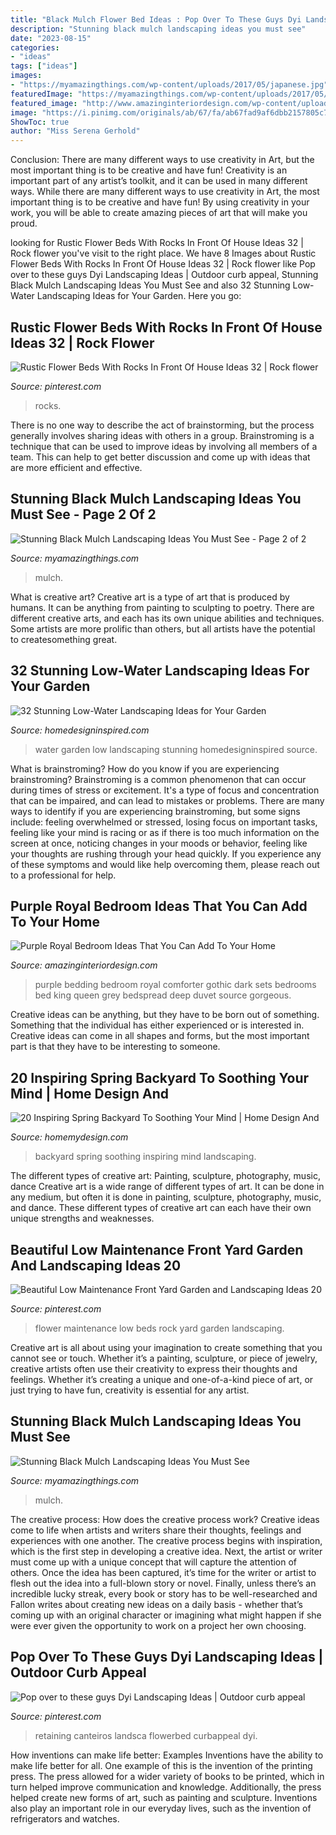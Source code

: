 ```yaml
---
title: "Black Mulch Flower Bed Ideas : Pop Over To These Guys Dyi Landscaping Ideas"
description: "Stunning black mulch landscaping ideas you must see"
date: "2023-08-15"
categories:
- "ideas"
tags: ["ideas"]
images:
- "https://myamazingthings.com/wp-content/uploads/2017/05/japanese.jpg"
featuredImage: "https://myamazingthings.com/wp-content/uploads/2017/05/landscape_design_kansas_city_mo_-1024x768.jpg"
featured_image: "http://www.amazinginteriordesign.com/wp-content/uploads/2013/10/q51.jpg"
image: "https://i.pinimg.com/originals/ab/67/fa/ab67fad9af6dbb2157805c725eeefa67.jpg"
ShowToc: true
author: "Miss Serena Gerhold"
---
```



Conclusion: There are many different ways to use creativity in Art, but the most important thing is to be creative and have fun!
Creativity is an important part of any artist’s toolkit, and it can be used in many different ways. While there are many different ways to use creativity in Art, the most important thing is to be creative and have fun! By using creativity in your work, you will be able to create amazing pieces of art that will make you proud.

	

		
looking for Rustic Flower Beds With Rocks In Front Of House Ideas 32 | Rock flower you've visit to the right place. We have 8 Images about Rustic Flower Beds With Rocks In Front Of House Ideas 32 | Rock flower like Pop over to these guys Dyi Landscaping Ideas | Outdoor curb appeal, Stunning Black Mulch Landscaping Ideas You Must See and also 32 Stunning Low-Water Landscaping Ideas for Your Garden. Here you go:
		
    
## Rustic Flower Beds With Rocks In Front Of House Ideas 32 | Rock Flower

<img loading=lazy src="https://i.pinimg.com/originals/ab/67/fa/ab67fad9af6dbb2157805c725eeefa67.jpg" onerror="this.onerror=null;this.src='https://tse4.mm.bing.net/th?id=OIP.anScv1kxo3BBXFT84IzSnAHaLG&amp;pid=15.1';" alt="Rustic Flower Beds With Rocks In Front Of House Ideas 32 | Rock flower">

_Source: pinterest.com_

>rocks. 

	

There is no one way to describe the act of brainstorming, but the process generally involves sharing ideas with others in a group. Brainstroming is a technique that can be used to improve ideas by involving all members of a team. This can help to get better discussion and come up with ideas that are more efficient and effective.

    
## Stunning Black Mulch Landscaping Ideas You Must See - Page 2 Of 2

<img loading=lazy src="https://myamazingthings.com/wp-content/uploads/2017/05/landscape_design_kansas_city_mo_-1024x768.jpg" onerror="this.onerror=null;this.src='https://tse2.mm.bing.net/th?id=OIP.bqt21d3Ys8RXcH_XurodPAHaFj&amp;pid=15.1';" alt="Stunning Black Mulch Landscaping Ideas You Must See - Page 2 of 2">

_Source: myamazingthings.com_

>mulch. 

	

What is creative art?
Creative art is a type of art that is produced by humans. It can be anything from painting to sculpting to poetry. There are different creative arts, and each has its own unique abilities and techniques. Some artists are more prolific than others, but all artists have the potential to createsomething great.

    
## 32 Stunning Low-Water Landscaping Ideas For Your Garden

<img loading=lazy src="http://www.homedesigninspired.com/wp-content/uploads/2016/05/HDI_Water_Free_Garden_011.jpg" onerror="this.onerror=null;this.src='https://tse1.mm.bing.net/th?id=OIP.rUJz0qHAjF7DE8DlP03NXwHaKi&amp;pid=15.1';" alt="32 Stunning Low-Water Landscaping Ideas for Your Garden">

_Source: homedesigninspired.com_

>water garden low landscaping stunning homedesigninspired source. 

	

What is brainstroming?
How do you know if you are experiencing brainstroming? Brainstroming is a common phenomenon that can occur during times of stress or excitement. It's a type of focus and concentration that can be impaired, and can lead to mistakes or problems. There are many ways to identify if you are experiencing brainstroming, but some signs include: feeling overwhelmed or stressed, losing focus on important tasks, feeling like your mind is racing or as if there is too much information on the screen at once, noticing changes in your moods or behavior, feeling like your thoughts are rushing through your head quickly. If you experience any of these symptoms and would like help overcoming them, please reach out to a professional for help.

    
## Purple Royal Bedroom Ideas That You Can Add To Your Home

<img loading=lazy src="http://www.amazinginteriordesign.com/wp-content/uploads/2013/10/q51.jpg" onerror="this.onerror=null;this.src='https://tse3.mm.bing.net/th?id=OIP.geNM4Nv5HObWsqlRRxUuEwHaHF&amp;pid=15.1';" alt="Purple Royal Bedroom Ideas That You Can Add To Your Home">

_Source: amazinginteriordesign.com_

>purple bedding bedroom royal comforter gothic dark sets bedrooms bed king queen grey bedspread deep duvet source gorgeous. 

	

Creative ideas can be anything, but they have to be born out of something. Something that the individual has either experienced or is interested in. Creative ideas can come in all shapes and forms, but the most important part is that they have to be interesting to someone.

    
## 20 Inspiring Spring Backyard To Soothing Your Mind | Home Design And

<img loading=lazy src="http://homemydesign.com/wp-content/uploads/2018/04/simple-spring-backyard-landscaping-ideas.jpg" onerror="this.onerror=null;this.src='https://tse4.mm.bing.net/th?id=OIP.bwm8QL6zzmdm_cYVBH8kagHaK2&amp;pid=15.1';" alt="20 Inspiring Spring Backyard To Soothing Your Mind | Home Design And">

_Source: homemydesign.com_

>backyard spring soothing inspiring mind landscaping. 

	

The different types of creative art: Painting, sculpture, photography, music, dance
Creative art is a wide range of different types of art. It can be done in any medium, but often it is done in painting, sculpture, photography, music, and dance. These different types of creative art can each have their own unique strengths and weaknesses.

    
## Beautiful Low Maintenance Front Yard Garden And Landscaping Ideas 20

<img loading=lazy src="https://i.pinimg.com/736x/b8/91/ab/b891abbb1eff6cc558bb74ff9acf1d26.jpg" onerror="this.onerror=null;this.src='https://tse1.mm.bing.net/th?id=OIP.MDFxE5kMZ2uh2d8v_jh7NwHaLF&amp;pid=15.1';" alt="Beautiful Low Maintenance Front Yard Garden and Landscaping Ideas 20">

_Source: pinterest.com_

>flower maintenance low beds rock yard garden landscaping. 

	

Creative art is all about using your imagination to create something that you cannot see or touch. Whether it’s a painting, sculpture, or piece of jewelry, creative artists often use their creativity to express their thoughts and feelings. Whether it’s creating a unique and one-of-a-kind piece of art, or just trying to have fun, creativity is essential for any artist.

    
## Stunning Black Mulch Landscaping Ideas You Must See

<img loading=lazy src="https://myamazingthings.com/wp-content/uploads/2017/05/japanese.jpg" onerror="this.onerror=null;this.src='https://tse3.mm.bing.net/th?id=OIP.MCGeTjwTzCW3KJSh0N9FTAHaJ4&amp;pid=15.1';" alt="Stunning Black Mulch Landscaping Ideas You Must See">

_Source: myamazingthings.com_

>mulch. 

	

The creative process: How does the creative process work?
Creative ideas come to life when artists and writers share their thoughts, feelings and experiences with one another. The creative process begins with inspiration, which is the first step in developing a creative idea. Next, the artist or writer must come up with a unique concept that will capture the attention of others. Once the idea has been captured, it’s time for the writer or artist to flesh out the idea into a full-blown story or novel. Finally, unless there’s an incredible lucky streak, every book or story has to be well-researched and Fallon writes about creating new ideas on a daily basis - whether that’s coming up with an original character or imagining what might happen if she were ever given the opportunity to work on a project her own choosing.

    
## Pop Over To These Guys Dyi Landscaping Ideas | Outdoor Curb Appeal

<img loading=lazy src="https://i.pinimg.com/736x/65/7c/20/657c2014c28225a0465e341f073bd885.jpg" onerror="this.onerror=null;this.src='https://tse4.mm.bing.net/th?id=OIP.TkJwLhogv3czT9hviX8MxQHaPH&amp;pid=15.1';" alt="Pop over to these guys Dyi Landscaping Ideas | Outdoor curb appeal">

_Source: pinterest.com_

>retaining canteiros landsca flowerbed curbappeal dyi. 

	

How inventions can make life better: Examples
Inventions have the ability to make life better for all. One example of this is the invention of the printing press. The press allowed for a wider variety of books to be printed, which in turn helped improve communication and knowledge. Additionally, the press helped create new forms of art, such as painting and sculpture. Inventions also play an important role in our everyday lives, such as the invention of refrigerators and watches.

